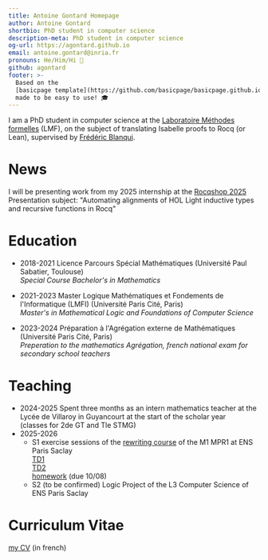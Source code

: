 ```yaml
---
title: Antoine Gontard Homepage
author: Antoine Gontard
shortbio: PhD student in computer science
description-meta: PhD student in computer science
og-url: https://agontard.github.io
email: antoine.gontard@inria.fr
pronouns: He/Him/Hi 👋
github: agontard
footer: >-
  Based on the
  [basicpage template](https://github.com/basicpage/basicpage.github.io),
  made to be easy to use! 🎓
---
```


I am a PhD student in computer science at the [Laboratoire Méthodes formelles](https://lmf.cnrs.fr/) (LMF), on the subject of translating Isabelle proofs to Rocq (or Lean), supervised by [Frédéric Blanqui](https://blanqui.gitlabpages.inria.fr/).

# News
I will be presenting work from my 2025 internship at the [Rocqshop 2025](https://coq-workshop.gitlab.io/2025/)  
Presentation subject: "Automating alignments of HOL Light inductive types and recursive functions in Rocq"

# Education

- 2018-2021 Licence Parcours Spécial Mathématiques (Université Paul Sabatier, Toulouse)  
*Special Course Bachelor's in Mathematics*

- 2021-2023 Master Logique Mathématiques et Fondements de l'Informatique (LMFI) (Université Paris Cité, Paris)  
*Master's in Mathematical Logic and Foundations of Computer Science*

- 2023-2024 Préparation à l'Agrégation externe de Mathématiques (Université Paris Cité, Paris)  
*Preperation to the mathematics Agrégation, french national exam for secondary school teachers*

# Teaching

- 2024-2025 Spent three months as an intern mathematics teacher at the Lycée de Villaroy in Guyancourt at the start of the scholar year  
  (classes for 2de GT and Tle STMG)
- 2025-2026
  + S1 exercise sessions of the [rewriting course](https://blanqui.gitlabpages.inria.fr/1-33.html) of the M1 MPR1 at ENS Paris Saclay  
    [TD1](files/1.pdf)  
    [TD2](files/2.pdf)  
    [homework](files/hw25.pdf) (due 10/08)
  + S2 (to be confirmed) Logic Project of the L3 Computer Science of ENS Paris Saclay

# Curriculum Vitae
[my CV](files/CVAntoineGontard.pdf) (in french)
<br/><br/>

